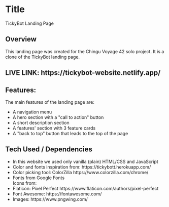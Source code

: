
<h1>Title</h1>
TickyBot Landing Page


<h2>Overview</h2>
This landing page was created for the Chingu Voyage 42 solo project. It is a clone of the TickyBot landing page. 
 
<h2>LIVE LINK: https://tickybot-website.netlify.app/ </h2>

<h2>Features:</h2>
The main features of the landing page are:
<ul>
<li>A navigation menu</li>
<li>A hero section with a "call to action" button</li>
<li>A short description section</li>
<li>A features' section with 3 feature cards</li>
<li>A "back to top" button that leads to the top of the page</li>
</ul>


<h2>Tech Used / Dependencies</h2>
<ul>
<li>In this website we used only vanilla (plain) HTML/CSS and JavaScript</li>
<li>Color and fonts inspiration from: https://tickybott.herokuapp.com/ </li>
<li>Color picking tool: ColorZilla https://www.colorzilla.com/chrome/ </li>
<li>Fonts from Google Fonts</li>
Icons from:
<li>Flaticon: Pixel Perfect https://www.flaticon.com/authors/pixel-perfect 
<li>Font Awesome: https://fontawesome.com/ </li>
<li>Images: https://www.pngwing.com/ </li>
</ul>
